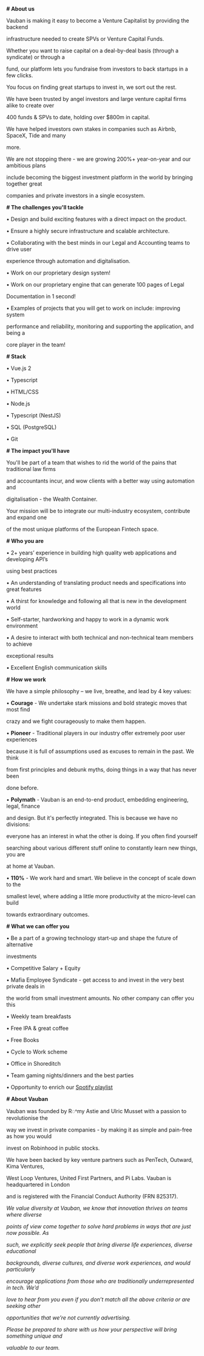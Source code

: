 ﻿

**# About us**

Vauban is making it easy to become a Venture Capitalist by providing the backend

infrastructure needed to create SPVs or Venture Capital Funds.

Whether you want to raise capital on a deal-by-deal basis (through a syndicate) or through a

fund, our platform lets you fundraise from investors to back startups in a few clicks.

You focus on finding great startups to invest in, we sort out the rest.

We have been trusted by angel investors and large venture capital firms alike to create over

400 funds & SPVs to date, holding over $800m in capital.

We have helped investors own stakes in companies such as Airbnb, SpaceX, Tide and many

more.

We are not stopping there - we are growing 200%+ year-on-year and our ambitious plans

include becoming the biggest investment platform in the world by bringing together great

companies and private investors in a single ecosystem.

**# The challenges you'll tackle**

• Design and build exciting features with a direct impact on the product.

• Ensure a highly secure infrastructure and scalable architecture.

• Collaborating with the best minds in our Legal and Accounting teams to drive user

experience through automation and digitalisation.

• Work on our proprietary design system!

• Work on our proprietary engine that can generate 100 pages of Legal

Documentation in 1 second!

• Examples of projects that you will get to work on include: improving system

performance and reliability, monitoring and supporting the application, and being a

core player in the team!

**# Stack**

• Vue.js 2

• Typescript

• HTML/CSS

• Node.js

• Typescript (NestJS)

• SQL (PostgreSQL)

• Git

**# The impact you'll have**

You'll be part of a team that wishes to rid the world of the pains that traditional law firms

and accountants incur, and wow clients with a better way using automation and

digitalisation - the Wealth Container.

Your mission will be to integrate our multi-industry ecosystem, contribute and expand one

of the most unique platforms of the European Fintech space.





**# Who you are**

• 2+ years’ experience in building high quality web applications and developing API’s

using best practices

• An understanding of translating product needs and specifications into great features

• A thirst for knowledge and following all that is new in the development world

• Self-starter, hardworking and happy to work in a dynamic work environment

• A desire to interact with both technical and non-technical team members to achieve

exceptional results

• Excellent English communication skills

**# How we work**

We have a simple philosophy – we live, breathe, and lead by 4 key values:

• **Courage** - We undertake stark missions and bold strategic moves that most find

crazy and we fight courageously to make them happen.

• **Pioneer** - Traditional players in our industry offer extremely poor user experiences

because it is full of assumptions used as excuses to remain in the past. We think

from first principles and debunk myths, doing things in a way that has never been

done before.

• **Polymath** - Vauban is an end-to-end product, embedding engineering, legal, finance

and design. But it's perfectly integrated. This is because we have no divisions:

everyone has an interest in what the other is doing. If you often find yourself

searching about various different stuff online to constantly learn new things, you are

at home at Vauban.

• **110%** - We work hard and smart. We believe in the concept of scale down to the

smallest level, where adding a little more productivity at the micro-level can build

towards extraordinary outcomes.

**# What we can offer you**

• Be a part of a growing technology start-up and shape the future of alternative

investments

• Competitive Salary + Equity

• Mafia Employee Syndicate - get access to and invest in the very best private deals in

the world from small investment amounts. No other company can offer you this

• Weekly team breakfasts

• Free IPA & great coffee

• Free Books

• Cycle to Work scheme

• Office in Shoreditch

• Team gaming nights/dinners and the best parties

• Opportunity to enrich our [Spotify](https://open.spotify.com/playlist/4bLeVbPlMdMtfWNmEMSyDN?si=1f9a6a3695ee49e5)[ ](https://open.spotify.com/playlist/4bLeVbPlMdMtfWNmEMSyDN?si=1f9a6a3695ee49e5)[playlist](https://open.spotify.com/playlist/4bLeVbPlMdMtfWNmEMSyDN?si=1f9a6a3695ee49e5)





**# About Vauban**

Vauban was founded by Rꢀmy Astie and Ulric Musset with a passion to revolutionise the

way we invest in private companies - by making it as simple and pain-free as how you would

invest on Robinhood in public stocks.

We have been backed by key venture partners such as PenTech, Outward, Kima Ventures,

West Loop Ventures, United First Partners, and Pi Labs. Vauban is headquartered in London

and is registered with the Financial Conduct Authority (FRN 825317).

*We value diversity at Vauban, we know that innovation thrives on teams where diverse*

*points of view come together to solve hard problems in ways that are just now possible. As*

*such, we explicitly seek people that bring diverse life experiences, diverse educational*

*backgrounds, diverse cultures, and diverse work experiences, and would particularly*

*encourage applications from those who are traditionally underrepresented in tech. We’d*

*love to hear from you even if you don’t match all the above criteria or are seeking other*

*opportunities that we’re not currently advertising.*

*Please be prepared to share with us how your perspective will bring something unique and*

*valuable to our team.*


